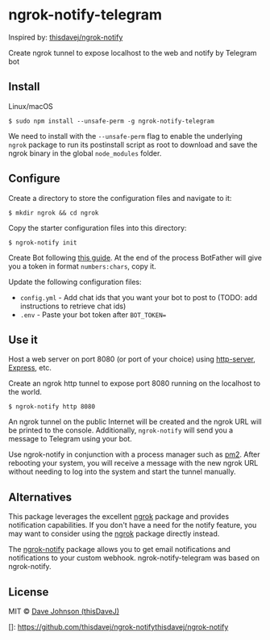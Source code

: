 # ngrok-notify-telegram

Inspired by: [thisdavej/ngrok-notify](https://github.com/thisdavej/ngrok-notify)

Create ngrok tunnel to expose localhost to the web and notify by Telegram bot

## Install

Linux/macOS

```
$ sudo npm install --unsafe-perm -g ngrok-notify-telegram
```

We need to install with the `--unsafe-perm` flag to enable the underlying `ngrok` package to run its postinstall script as root to download and save the ngrok binary in the global `node_modules` folder.

## Configure

Create a directory to store the configuration files and navigate to it:

```shell
$ mkdir ngrok && cd ngrok
```

Copy the starter configuration files into this directory:

```shell
$ ngrok-notify init
```

Create Bot following [this guide](https://core.telegram.org/bots#3-how-do-i-create-a-bot). At the end of the process 
BotFather will give you a token in format `numbers:chars`, copy it.

Update the following configuration files:

- `config.yml` - Add chat ids that you want your bot to post to (TODO: add instructions to retrieve chat ids)
- `.env` - Paste your bot token after `BOT_TOKEN=`

## Use it

Host a web server on port 8080 (or port of your choice) using [http-server](https://www.npmjs.com/package/http-server), [Express](https://www.npmjs.com/package/express), etc.

Create an ngrok http tunnel to expose port 8080 running on the localhost to the world.

```shell
$ ngrok-notify http 8080
```

An ngrok tunnel on the public Internet will be created and the ngrok URL will be printed to the console.  Additionally, `ngrok-notify` will send you a message to Telegram using your bot.

Use ngrok-notify in conjunction with a process manager such as [pm2](http://pm2.keymetrics.io/).  After rebooting your system, you will receive a message with the new ngrok URL without needing to log into the system and start the tunnel manually.

## Alternatives

This package leverages the excellent [ngrok](https://www.npmjs.com/package/ngrok) package and provides notification capabilities.  If you don't have a need for the notify feature, you may want to consider using the [ngrok](https://www.npmjs.com/package/ngrok) package directly instead.

The [ngrok-notify](https://github.com/thisdavej/ngrok-notify) package allows you to get email notifications and notifications to your custom webhook. ngrok-notify-telegram was based on ngrok-notify.

## License

MIT © [Dave Johnson (thisDaveJ)](http://thisdavej.com)

[]: https://github.com/thisdavej/ngrok-notifythisdavej/ngrok-notify
